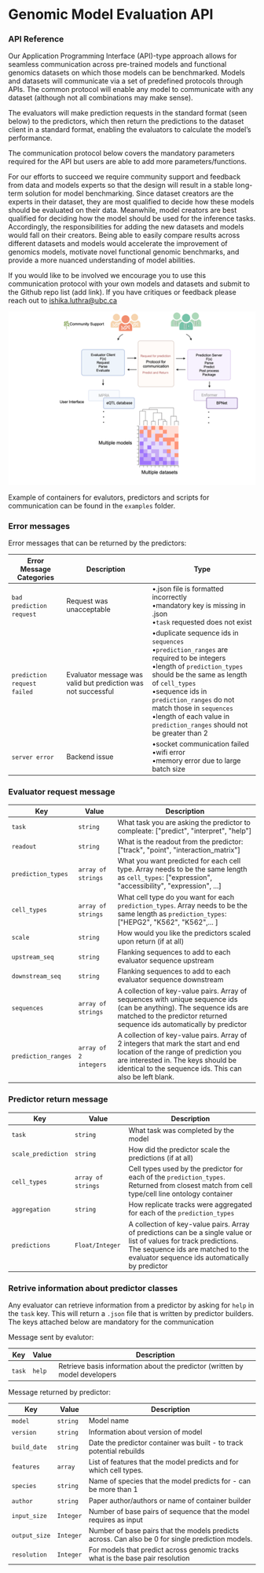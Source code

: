 # Genomic Model Evaluation API 

### API Reference

Our Application Programming Interface (API)-type approach allows for seamless communication across pre-trained models and functional genomics datasets on which those models can be benchmarked. Models and datasets will communicate via a set of predefined protocols through APIs. The common protocol will enable any model to communicate with any dataset (although not all combinations may make sense). 

The evaluators will make prediction requests in the standard format (seen below) to the predictors, which then return the predictions to the dataset client in a standard format, enabling the evaluators to calculate the model’s performance.

The communication protocol below covers the mandatory parameters required for the API but users are able to add more parameters/functions.

For our efforts to succeed we require community support and feedback from data and models experts so that the design will result in a stable long-term solution for model benchmarking. Since dataset creators are the experts in their dataset, they are most qualified to decide how these models should be evaluated on their data. Meanwhile, model creators are best qualified for deciding how the model should be used for the inference tasks. Accordingly, the responsibilities for adding the new datasets and models would fall on their creators. Being able to easily compare results across different datasets and models would accelerate the improvement of genomics models, motivate novel functional genomic benchmarks, and provide a more nuanced understanding of model abilities.

If you would like to be involved we encourage you to use this communication protocol with your own models and datasets and submit to the Github repo list (add link). If you have critiques or feedback please reach out to ishika.luthra@ubc.ca

![](./src/API_V2.png)

Example of containers for evalutors, predictors and scripts for communication can be found in the `examples` folder.

### Error messages

Error messages that can be returned by the predictors:


| Error Message Categories    | Description                     | Type                      |
|-----------------------------|---------------------------------|---------------------------|
| `bad prediction request`     | Request was unacceptable |•.json file is formatted incorrectly <br> •mandatory key is missing in .json <br> •`task` requested does not exist|
| `prediction request failed`      | Evaluator message was valid but prediction was not successful  |•duplicate sequence ids in `sequences` <br> •`prediction_ranges` are required to be integers <br> •length of `prediction_types` should be the same as length of `cell_types` <br> •sequence ids in `prediction_ranges` do not match those in `sequences` <br> •length of each value in `prediction_ranges` should not be greater than 2 <br>|
| `server error`     | Backend issue |•socket communication failed <br> •wifi error <br> •memory error due to large batch size <br>|


### Evaluator request message


| Key        | Value         | Description           |
|------------|---------------|--------------------|
| `task`     | `string` | What task you are asking the predictor to compleate: ["predict", "interpret", "help"] |
| `readout`     | `string` | What is the readout from the predictor: ["track", "point", "interaction_matrix"] |
| `prediction_types`     | `array of strings` | What you want predicted for each cell type. Array needs to be the same length as `cell_types`: ["expression", "accessibility", "expression", ...] |
| `cell_types`     | `array of strings` | What cell type do you want for each `prediction_types`. Array needs to be the same length as `prediction_types`: ["HEPG2", "K562", "K562",... ] |
| `scale`      | `string`  | How would you like the predictors scaled upon return (if at all)|
| `upstream_seq`     | `string` | Flanking sequences to add to each evaluator sequence upstream|
| `downstream_seq`     | `string` | Flanking sequences to add to each evaluator sequence downstream|
| `sequences`     | `array of strings` | A collection of key-value pairs. Array of sequences with unique sequence ids (can be anything). The sequence ids are matched to the predictor returned sequence ids automatically by predictor |
| `prediction_ranges`     | `array of 2 integers` | A collection of key-value pairs. Array of 2 integers that mark the start and end location of the range of prediction you are interested in. The keys should be identical to the sequence ids. This can also be left blank.

### Predictor return message


| Key        | Value         | Description           |
|------------|---------------|--------------------|
| `task`     | `string` | What task was completed by the model |
| `scale_prediction`      | `string`  | How did the predictor scale the predictions (if at all)|
| `cell_types`     | `array of strings` | Cell types used by the predictor for each of the `prediction_types`. Returned from closest match from cell type/cell line ontology container|
| `aggregation`     | `string` | How replicate tracks were aggregated for each of the `prediction_types`|
| `predictions`     | `Float/Integer` |A collection of key-value pairs. Array of predictions can be a single value or list of values for track predictions. The sequence ids are matched to the evaluator sequence ids automatically by predictor |


### Retrive information about predictor classes

Any evaluator can retrieve information from a predictor by asking for `help` in the `task` key. This will return a `.json` file that is written by predictor builders. The keys attached below are mandatory for the communication 

Message sent by evalutor:


| Key     | Value    | Description|
|---------|----------|------------|
| `task` | `help`                | Retrieve basis information about the predictor (written by model developers|


Message returned by predictor: 


| Key        | Value         | Description           |
|------------|---------------|--------------------|
| `model`     | `string` | Model name |
| `version`      | `string`  | Information about version of model|
| `build_date`     | `string` | Date the predictor container was built - to track potential rebuilds|
| `features`     | `array` | List of features that the model predicts and for which cell types. |
| `species`     | `string` |Name of species that the model predicts for - can be more than 1 |
| `author`     | `string` |Paper author/authors or name of container builder |
| `input_size`     | `Integer` | Number of base pairs of sequence that the model requires as input |
| `output_size`     | `Integer` |Number of base pairs that the models predicts across. Can also be 0 for single prediction models. |
| `resolution`     | `Integer` |For models that predict across genomic tracks what is the base pair resolution |
